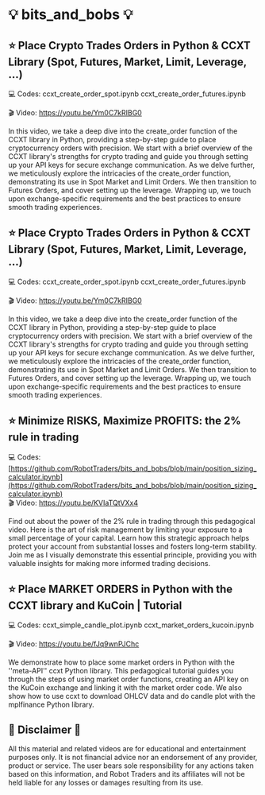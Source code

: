 # 💡 bits_and_bobs 💡

⭐ Place Crypto Trades Orders in Python & CCXT Library (Spot, Futures, Market, Limit, Leverage, ...)
-------------
💻 Codes:
ccxt_create_order_spot.ipynb
ccxt_create_order_futures.ipynb

🎬 Video: https://youtu.be/Ym0C7kRIBG0

In this video, we take a deep dive into the create_order function of the CCXT library in Python, providing a step-by-step guide to place cryptocurrency orders with precision. We start with a brief overview of the CCXT library's strengths for crypto trading and guide you through setting up your API keys for secure exchange communication. As we delve further, we meticulously explore the intricacies of the create_order function, demonstrating its use in Spot Market and Limit Orders. We then transition to Futures Orders, and cover setting up the leverage. Wrapping up, we touch upon exchange-specific requirements and the best practices to ensure smooth trading experiences. 


⭐ Place Crypto Trades Orders in Python & CCXT Library (Spot, Futures, Market, Limit, Leverage, ...)
-------------
💻 Codes:
ccxt_create_order_spot.ipynb
ccxt_create_order_futures.ipynb

🎬 Video: https://youtu.be/Ym0C7kRIBG0

In this video, we take a deep dive into the create_order function of the CCXT library in Python, providing a step-by-step guide to place cryptocurrency orders with precision. We start with a brief overview of the CCXT library's strengths for crypto trading and guide you through setting up your API keys for secure exchange communication. As we delve further, we meticulously explore the intricacies of the create_order function, demonstrating its use in Spot Market and Limit Orders. We then transition to Futures Orders, and cover setting up the leverage. Wrapping up, we touch upon exchange-specific requirements and the best practices to ensure smooth trading experiences. 


⭐ Minimize RISKS, Maximize PROFITS: the 2% rule in trading
-------------
💻 Codes: [https://github.com/RobotTraders/bits_and_bobs/blob/main/position_sizing_calculator.ipynb](https://github.com/RobotTraders/bits_and_bobs/blob/main/position_sizing_calculator.ipynb)
\
🎬 Video: https://youtu.be/KVIaTQtVXx4

Find out about the power of the 2% rule in trading through this pedagogical video. Here is the art of risk management by limiting your exposure to a small percentage of your capital. Learn how this strategic approach helps protect your account from substantial losses and fosters long-term stability. Join me as I visually demonstrate this essential principle, providing you with valuable insights for making more informed trading decisions. 


⭐ Place MARKET ORDERS in Python with the CCXT library and KuCoin | Tutorial
-------------
💻 Codes:
ccxt_simple_candle_plot.ipynb
ccxt_market_orders_kucoin.ipynb

🎬 Video: https://youtu.be/fJq9wnPJChc

We demonstrate how to place some market orders in Python with the ''meta-API'' ccxt Python library. This pedagogical tutorial guides you through the steps of using market order functions, creating an API key on the KuCoin exchange and linking it with the market order code. We also show how to use ccxt to download OHLCV data and do candle plot with the mplfinance Python library.


📃 Disclaimer 📃
-------------
All this material and related videos are for educational and entertainment purposes only. It is not financial advice nor an endorsement of any provider, product or service. The user bears sole responsibility for any actions taken based on this information, and Robot Traders and its affiliates will not be held liable for any losses or damages resulting from its use. 
